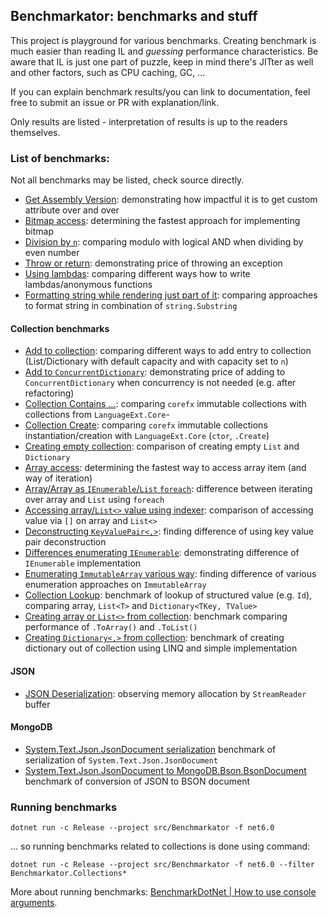## Benchmarkator: benchmarks and stuff

This project is playground for various benchmarks. Creating benchmark is much easier than reading IL and
_guessing_ performance characteristics. Be aware that IL is just one part of puzzle, keep in mind there's
JITter as well and other factors, such as CPU caching, GC, ...

If you can explain benchmark results/you can link to documentation, feel free to submit an issue or PR with
explanation/link.

Only results are listed - interpretation of results is up to the readers themselves.

### List of benchmarks:

Not all benchmarks may be listed, check source directly.

- [Get Assembly Version](src/Benchmarkator/Assemblinator/GetAssemblyVersion.md):
  demonstrating how impactful it is to get custom attribute over and over
- [Bitmap access](src/Benchmarkator/Bitmap/Bitmap.md):
  determining the fastest approach for implementing bitmap
- [Division by `n`](src/Benchmarkator/Division/DivisibleByTwo.md):
  comparing modulo with logical AND when dividing by even number
- [Throw or return](src/Benchmarkator/Exceptions/ThrowOrReturn.md):
  demonstrating price of throwing an exception
- [Using lambdas](src/Benchmarkator/Lambdinator/LambdaUsage.md):
  comparing different ways how to write lambdas/anonymous functions
- [Formatting string while rendering just part of it](src/Benchmarkator/Stringator/StringFormatSubstring.md):
  comparing approaches to format string in combination of `string.Substring`

#### Collection benchmarks

- [Add to collection](src/Benchmarkator.Collections/Add/AddToCollection.md):
  comparing different ways to add entry to collection (List/Dictionary with default capacity and with capacity set to `n`)
- [Add to `ConcurrentDictionary`](src/Benchmarkator.Collections/Add/RedundantConcurrentDictionary.md):
  demonstrating price of adding to `ConcurrentDictionary` when concurrency is not needed (e.g. after refactoring)
- [Collection Contains ...](src/Benchmarkator.Collections/Contains/ImmutableCollectionContains.md):
  comparing `corefx` immutable collections with collections from `LanguageExt.Core`-
- [Collection Create](src/Benchmarkator.Collections/Create/CreateCtor.md):
  comparing `corefx` immutable collections instantiation/creation with `LanguageExt.Core` (`ctor`, `.Create`)
- [Creating empty collection](src/Benchmarkator.Collections/Create/EmptyCollection.md):
  comparison of creating empty `List` and `Dictionary`
- [Array access](src/Benchmarkator.Collections/Iteration/ArrayIteration.md):
  determining the fastest way to access array item (and way of iteration)
- [Array/Array as `IEnumerable`/`List` `foreach`](src/Benchmarkator.Collections/Iteration/ArrayListForeachIteration.md):
  difference between iterating over array and `List` using `foreach`
- [Accessing array/`List<>` value using indexer](src/Benchmarkator.Collections/Iteration/CollectionIterationIndexerAccess.md):
  comparison of accessing value via `[]` on array and `List<>`
- [Deconstructing `KeyValuePair<,>`](src/Benchmarkator.Collections/Iteration/DictionaryDeconstructKvp.md):
  finding difference of using key value pair deconstruction
- [Differences enumerating `IEnumerable`](src/Benchmarkator.Collections/Iteration/EnumerableIteration.md):
  demonstrating difference of `IEnumerable` implementation
- [Enumerating `ImmutableArray` various way](src/Benchmarkator.Collections/Iteration/ImmutableArrayIteration.md):
  finding difference of various enumeration approaches on `ImmutableArray`
- [Collection Lookup](src/Benchmarkator.Collections/Lookup/ValueLookup.md):
  benchmark of lookup of structured value (e.g. `Id`), comparing array, `List<T>` and `Dictionary<TKey, TValue>`
- [Creating array or `List<>` from collection](src/Benchmarkator.Collections/ToCollection/ToCollection.md):
  benchmark comparing performance of `.ToArray()` and `.ToList()`
- [Creating `Dictionary<,>` from collection](src/Benchmarkator.Collections/ToDictionary/ToDictionary.md):
  benchmark of creating dictionary out of collection using LINQ and simple implementation

#### JSON

- [JSON Deserialization](src/Benchmarkator.Json/Deserialization/JsonPayloadDeserialization.md):
  observing memory allocation by `StreamReader` buffer

#### MongoDB

- [System.Text.Json.JsonDocument serialization](src/Benchmarkator.MongoDb/JsonDocumentSerialization.md)
  benchmark of serialization of `System.Text.Json.JsonDocument`
- [System.Text.Json.JsonDocument to MongoDB.Bson.BsonDocument](src/Benchmarkator.MongoDb/JsonDocumentToBsonDocument.md)
  benchmark of conversion of JSON to BSON document

### Running benchmarks

```
dotnet run -c Release --project src/Benchmarkator -f net6.0
```

... so running benchmarks related to collections is done using command:

```
dotnet run -c Release --project src/Benchmarkator -f net6.0 --filter Benchmarkator.Collections*
```

More about running benchmarks: [BenchmarkDotNet | How to use console arguments](https://benchmarkdotnet.org/articles/guides/console-args.html).
